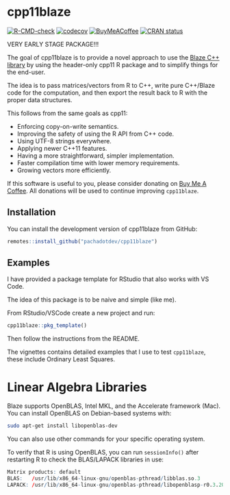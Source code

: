 
<!-- README.md is generated from README.Rmd. Please edit that file -->

# cpp11blaze

<!-- badges: start -->

[![R-CMD-check](https://github.com/pachadotdev/cpp11blaze/actions/workflows/R-CMD-check.yaml/badge.svg)](https://github.com/pachadotdev/cpp11blaze/actions/workflows/R-CMD-check.yaml)
[![codecov](https://codecov.io/gh/pachadotdev/cpp11blaze/graph/badge.svg?token=F2AaMydPfu)](https://app.codecov.io/gh/pachadotdev/cpp11blaze)
[![BuyMeACoffee](https://raw.githubusercontent.com/pachadotdev/buymeacoffee-badges/main/bmc-donate-white.svg)](https://buymeacoffee.com/pacha)
[![CRAN
status](https://www.r-pkg.org/badges/version/cpp11blaze)](https://CRAN.R-project.org/package=cpp11blaze)
<!-- badges: end -->

VERY EARLY STAGE PACKAGE\!\!\!

The goal of cpp11blaze is to provide a novel approach to use the [Blaze
C++ library](https://bitbucket.org/blaze-lib/blaze/src/master/) by using
the header-only cpp11 R package and to simplify things for the end-user.

The idea is to pass matrices/vectors from R to C++, write pure C++/Blaze
code for the computation, and then export the result back to R with the
proper data structures.

This follows from the same goals as cpp11:

  - Enforcing copy-on-write semantics.
  - Improving the safety of using the R API from C++ code.
  - Using UTF-8 strings everywhere.
  - Applying newer C++11 features.
  - Having a more straightforward, simpler implementation.
  - Faster compilation time with lower memory requirements.
  - Growing vectors more efficiently.

If this software is useful to you, please consider donating on [Buy Me A
Coffee](https://buymeacoffee.com/pacha). All donations will be used to
continue improving `cpp11blaze`.

## Installation

You can install the development version of cpp11blaze from GitHub:

``` r
remotes::install_github("pachadotdev/cpp11blaze")
```

## Examples

I have provided a package template for RStudio that also works with VS
Code.

The idea of this package is to be naive and simple (like me).

From RStudio/VSCode create a new project and run:

``` r
cpp11blaze::pkg_template()
```

Then follow the instructions from the README.

The vignettes contains detailed examples that I use to test
`cpp11blaze`, these include Ordinary Least Squares.

# Linear Algebra Libraries

Blaze supports OpenBLAS, Intel MKL, and the Accelerate framework (Mac).
You can install OpenBLAS on Debian-based systems with:

``` sh
sudo apt-get install libopenblas-dev
```

You can also use other commands for your specific operating system.

To verify that R is using OpenBLAS, you can run `sessionInfo()` after
restarting R to check the BLAS/LAPACK libraries in use:

``` r
Matrix products: default
BLAS:   /usr/lib/x86_64-linux-gnu/openblas-pthread/libblas.so.3 
LAPACK: /usr/lib/x86_64-linux-gnu/openblas-pthread/libopenblasp-r0.3.20.so; LAPACK version 3.10.0
```
